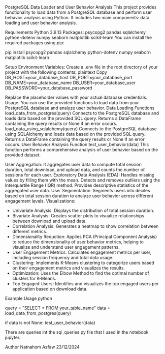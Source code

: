 PostgreSQL Data Loader and User Behavior Analysis
This project provides functionality to load data from a PostgreSQL database and perform user behavior analysis using Python. It includes two main components: data loading and user behavior analysis.

Requirements
Python 3.9.13
Packages:
psycopg2
pandas
sqlalchemy
python-dotenv
numpy
seaborn
matplotlib
scikit-learn
You can install the required packages using pip:

pip install psycopg2 pandas sqlalchemy python-dotenv numpy seaborn matplotlib scikit-learn

Setup
Environment Variables: Create a .env file in the root directory of your project with the following contents:
plaintext
Copy
DB_HOST=your_database_host
DB_PORT=your_database_port
DB_NAME=your_database_name
DB_USER=your_database_user
DB_PASSWORD=your_database_password

Replace the placeholder values with your actual database credentials.
Usage: You can use the provided functions to load data from your PostgreSQL database and analyze user behavior.
Data Loading Functions
load_data_from_postgres(query)
Connects to the PostgreSQL database and loads data based on the provided SQL query.
Returns a DataFrame containing the query results or None if an error occurs.
load_data_using_sqlalchemy(query)
Connects to the PostgreSQL database using SQLAlchemy and loads data based on the provided SQL query.
Returns a DataFrame containing the query results or None if an error occurs.
User Behavior Analysis Function
test_user_behavior(data)
This function performs a comprehensive analysis of user behavior based on the provided dataset.

User Aggregation: It aggregates user data to compute total session duration, total download, and upload data, and counts the number of sessions for each user.
Exploratory Data Analysis (EDA):
Handles missing values by filling them with the mean.
Detects and removes outliers using the Interquartile Range (IQR) method.
Provides descriptive statistics of the aggregated user data.
User Segmentation: Segments users into deciles based on total session duration to analyze user behavior across different engagement levels.
Visualizations:
- Univariate Analysis: Displays the distribution of total session duration.
- Bivariate Analysis: Creates scatter plots to visualize relationships between download and upload data.
- Correlation Analysis: Generates a heatmap to show correlation between different metrics.
- Dimensionality Reduction: Applies PCA (Principal Component Analysis) to reduce the dimensionality of user behavior metrics, helping to visualize and understand user engagement patterns.
- User Engagement Metrics: Calculates engagement metrics per user, including session frequency and total data usage.
- Clustering: Implements K-Means clustering to categorize users based on their engagement metrics and visualizes the results.
- Optimization: Uses the Elbow Method to find the optimal number of clusters for K-Means.
- Top Engaged Users: Identifies and visualizes the top engaged users per application based on download data.

Example Usage
python

query = "SELECT * FROM your_table_name"
data = load_data_from_postgres(query)

if data is not None:
    test_user_behavior(data)

There are queries int the sql_queries.py file that I used in the notebook jupyter.

Author
Natnahom Asfaw
23/12/2024

